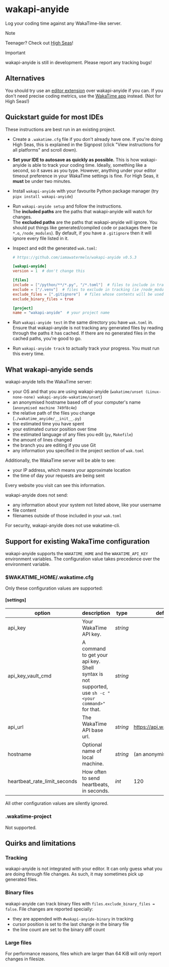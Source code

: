 # wakapi-anyide
Log your coding time against any WakaTime-like server.

> [!NOTE]
> Teenager? Check out [High Seas](https://highseas.hackclub.com/)!

> [!IMPORTANT]
> wakapi-anyide is still in development.
> Please report any tracking bugs!

## Alternatives

You should try use an [editor extension](https://wakatime.com/plugins) over wakapi-anyide if you can.
If you don't need precise coding metrics, use the [WakaTime app](https://wakatime.com/linux) instead. (Not for High Seas!)

## Quickstart guide for most IDEs
These instructions are best run in an existing project.

- Create a `.wakatime.cfg` file if you don't already have one.
  If you're doing High Seas, this is explained in the Signpost (click "View instructions for all platforms" and scroll down).

- **Set your IDE to autosave as quickly as possible.**
  This is how wakapi-anyide is able to track your coding time. Ideally, something like a second, so it saves as you type.
  However, anything under your editor timeout preference in your WakaTime settings is fine.
  For High Seas, it **must** be under two minutes.

- Install `wakapi-anyide` with your favourite Python package manager (try `pipx install wakapi-anyide`)

- Run `wakapi-anyide setup` and follow the instructions.  
  The **included paths** are the paths that wakapi-anyide will watch for changes.  
  The **excluded paths** are the paths that wakapi-anyide will ignore.
  You should put things like generated/compiled code or packages there (ie `*.o`, `/node_modules`).
  By default, if you have a `.gitignore` then it will ignore every file listed in it.

- Inspect and edit the generated `wak.toml`:
  ```toml
  # https://github.com/iamawatermelo/wakapi-anyide v0.5.3
  
  [wakapi-anyide]
  version = 1  # don't change this
  
  [files]
  include = ["/python/**/*.py", "/*.toml"]  # files to include in tracking (ie /src)
  exclude = ["/.venv"]  # files to exclude in tracking (ie /node_modules)
  exclude_files = [".gitignore"]  # files whose contents will be used to exclude other files from tracking
  exclude_binary_files = true
  
  [project]
  name = "wakapi-anyide"  # your project name
  ```

- Run `wakapi-anyide test` in the same directory you have `wak.toml` in.
  Ensure that wakapi-anyide is not tracking any generated files by reading through the paths it has cached.
  If there are no generated files in the cached paths, you're good to go.

- Run `wakapi-anyide track` to actually track your progress.
  You must run this every time.

## What wakapi-anyide sends

wakapi-anyide tells the WakaTime server:

- your OS and that you are using wakapi-anyide (`wakatime/unset (Linux-none-none) wakapi-anyide-wakatime/unset`)
- an anonymised hostname based off of your computer's name (`anonymised machine 749f8c4e`)
- the relative path of the files you change (`./wakatime_anyide/__init__.py`)
- the estimated time you have spent
- your estimated cursor position over time
- the estimated language of any files you edit (`py`, `Makefile`)
- the amount of lines changed
- the branch you are editing if you use Git
- any information you specified in the project section of `wak.toml`

Additionally, the WakaTime server will be able to see:

- your IP address, which means your approximate location
- the time of day your requests are being sent

Every website you visit can see this information.

wakapi-anyide does not send:

- any information about your system not listed above, like your username
- file content
- filenames outside of those included in your `wak.toml`

For security, wakapi-anyide does not use wakatime-cli.

## Support for existing WakaTime configuration

wakapi-anyide supports the `WAKATIME_HOME` and the `WAKATIME_API_KEY` environment variables.
The configuration value takes precedence over the environment variable.

### $WAKATIME_HOME/.wakatime.cfg

Only these configuration values are supported:

#### [settings]

| option                        | description                                                                                          | type     | default value                     |
| ----------------------------- | ---------------------------------------------------------------------------------------------------- | -------- | --------------------------------- |
| api_key                       | Your WakaTime API key.                                                                               | _string_ |                                   |
| api_key_vault_cmd             | A command to get your api key. Shell syntax is not supported, use `sh -c "<your command>"` for that. | _string_ |                                   |
| api_url                       | The WakaTime API base url.                                                                           | _string_ | <https://api.wakatime.com/api/v1> |
| hostname                      | Optional name of local machine.                                                                      | _string_ | (an anonymised hostname)          |
| heartbeat_rate_limit_seconds  | How often to send heartbeats, in seconds.                                                            | _int_    | 120                               |

All other configuration values are silently ignored.

### .wakatime-project

Not supported.

## Quirks and limitations

### Tracking

wakapi-anyide is not integrated with your editor. It can only guess what you are doing through file changes.
As such, it may sometimes pick up generated files.

### Binary files

wakapi-anyide can track binary files with `files.exclude_binary_files = false`.
File changes are reported specially:
- they are appended with `#wakapi-anyide-binary` in tracking
- cursor position is set to the last change in the binary file
- the line count are set to the binary diff count

### Large files

For performance reasons, files which are larger than 64 KiB will only report changes in filesize.